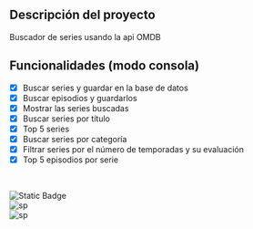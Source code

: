 ## Descripción del proyecto
Buscador de series usando la api OMDB

## Funcionalidades (modo consola)
- [x] Buscar series y guardar en la base de datos
- [x] Buscar episodios y guardarlos
- [x] Mostrar las series buscadas
- [x] Buscar series por título
- [x] Top 5 series
- [x] Buscar series por categoría
- [x] Filtrar series por el número de temporadas y su evaluación
- [x] Top 5 episodios por serie 

</br>

![Static Badge](https://img.shields.io/badge/java-white?style=for-the-badge&logo=openjdk&logoColor=white&labelColor=black)
</br>
![sp](https://img.shields.io/badge/SPRING-white?style=for-the-badge&logo=spring&logoColor=white&labelColor=%236DB33F)
</br>
![sp](https://img.shields.io/badge/postgresql-white?style=for-the-badge&logo=postgresql&logoColor=white&labelColor=4169E1)

